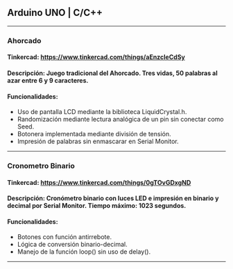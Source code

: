 ## Arduino UNO | C/C++

---

### Ahorcado
#### Tinkercad: https://www.tinkercad.com/things/aEnzcleCdSy

#### Descripción: Juego tradicional del Ahorcado. Tres vidas, 50 palabras al azar entre 6 y 9 caracteres.

#### Funcionalidades:
* Uso de pantalla LCD mediante la biblioteca LiquidCrystal.h.
* Randomización mediante lectura analógica de un pin sin conectar como Seed.
* Botonera implementada mediante división de tensión.
* Impresión de palabras sin enmascarar en Serial Monitor.

---

### Cronometro Binario
#### Tinkercad: https://www.tinkercad.com/things/0gTOvGDxgND

#### Descripción: Cronómetro binario con luces LED e impresión en binario y decimal por Serial Monitor. Tiempo máximo: 1023 segundos.

#### Funcionalidades:
* Botones con función antirrebote.
* Lógica de conversión binario-decimal.
* Manejo de la función loop() sin uso de delay().

---
